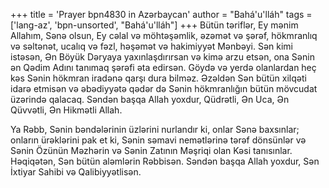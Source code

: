 +++
title = 'Prayer bpn4830 in Azərbaycan'
author = "Bahá'u'lláh"
tags = ['lang-az', 'bpn-unsorted', "Bahá'u'lláh"]
+++
Bütün təriflər, Ey mənim Allahım, Sənə olsun, Ey cəlal və möhtəşəmlik, əzəmət və şərəf, hökmranlıq və səltənət, ucalıq və fəzl, həşəmət və hakimiyyət Mənbəyi. Sən kimi istəsən, Ən Böyük Dəryaya yaxınlaşdırırsan və kimə arzu etsən, ona Sənin ən Qədim Adını tanımaq şərəfi əta edirsən. Göydə və yerdə olanlardan heç kəs Sənin hökmran iradənə qarşı dura bilməz. Əzəldən Sən bütün xilqəti idarə etmisən və əbədiyyətə qədər də Sənin hökmranlığın bütün mövcudat üzərində qalacaq. Səndən başqa Allah yoxdur, Qüdrətli, Ən Uca, Ən Qüvvətli, Ən Hikmətli Allah.

Ya Rəbb, Sənin bəndələrinin üzlərini nurlandır ki, onlar Sənə baxsınlar; onların ürəklərini pak et ki, Sənin səmavi nemətlərinə tərəf dönsünlər və Sənin Özünün Məzhərin və Sənin Zatının Məşriqi olan Kəsi tanısınlar. Həqiqətən, Sən bütün aləmlərin Rəbbisən. Səndən başqa Allah yoxdur, Sən İxtiyar Sahibi və Qalibiyyətlisən.
